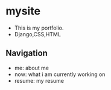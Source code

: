 # mysite
- This is my portfolio.
- Django,CSS,HTML
## Navigation
- me: about me
- now: what i am currently working on
- resume: my resume
